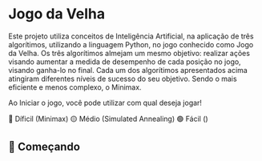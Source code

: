 # Jogo da Velha

Este projeto utiliza conceitos de Inteligência Artificial, na aplicação de três algorítimos, utilizando a linguagem Python, no jogo conhecido como Jogo da Velha. Os três algorítimos almejam um mesmo objetivo: realizar ações visando aumentar a medida de desempenho de cada posição no jogo, visando ganha-lo no final. Cada um dos algorítimos apresentados acima atingiram diferentes níveis de sucesso do seu objetivo. Sendo o mais eficiente e menos complexo, o Minimax. 

Ao Iniciar o jogo, você pode utilizar com qual deseja jogar!

   🔴 Díficil (Minimax)
   🟡 Médio (Simulated Annealing)
   🟢 Fácil ()
  
## 🚀 Começando
